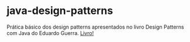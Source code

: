 # java-design-patterns
Prática básico dos design patterns apresentados no livro Design Patterns com Java do Eduardo Guerra.
<a href="http://www.casadocodigo.com.br/products/livro-design-patterns">Livro!</a>
